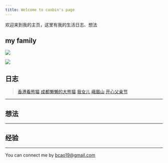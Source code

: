 ```yaml
---
title: Welcome to caobin's page
---
```

欢迎来到我的主页，这里有我的生活日志、想法



## my family

![](https://s2.loli.net/2023/05/31/YcM4v9A3QrqyaWl.jpg) 

![](https://s2.loli.net/2023/05/31/VAPZTu8WOE3nlNr.jpg)


## 日志
> [香港看熊猫](/tags/test.html)
> [成都懒懒的大熊猫](/tags/chendu.html)
> [我女儿](/tags/20200925.html)
> [峨眉山](/tags/20201107.html)
> [开心父亲节](/tags/20210620.html)
***



## 想法
***



## 经验
***

You can connect me by <bcao19@gmail.com>

